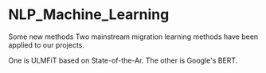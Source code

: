 # NLP_Machine_Learning
Some new methods
Two mainstream migration learning methods have been applied to our projects. 

One is ULMFiT based on State-of-the-Ar. The other is Google's BERT.

